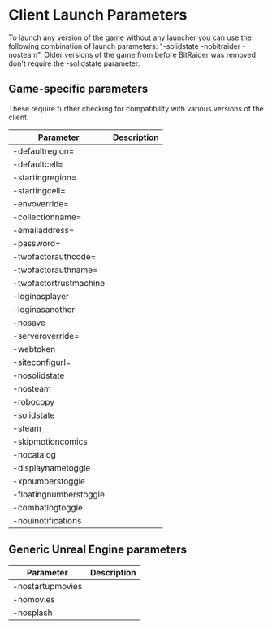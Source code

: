 # Client Launch Parameters

To launch any version of the game without any launcher you can use the following combination of launch parameters: "-solidstate -nobitraider -nosteam". Older versions of the game from before BitRaider was removed don't require the -solidstate parameter.

## Game-specific parameters

These require further checking for compatibility with various versions of the client.

| Parameter              | Description |
| ---------------------- | ----------- |
| -defaultregion=        |             |
| -defaultcell=          |             |
| -startingregion=       |             |
| -startingcell=         |             |
| -envoverride=          |             |
| -collectionname=       |             |
| -emailaddress=         |             |
| -password=             |             |
| -twofactorauthcode=    |             |
| -twofactorauthname=    |             |
| -twofactortrustmachine |             |
| -loginasplayer         |             |
| -loginasanother        |             |
| -nosave                |             |
| -serveroverride=       |             |
| -webtoken              |             |
| -siteconfigurl=        |             |
| -nosolidstate          |             |
| -nosteam               |             |
| -robocopy              |             |
| -solidstate            |             |
| -steam                 |             |
| -skipmotioncomics      |             |
| -nocatalog             |             |
| -displaynametoggle     |             |
| -xpnumberstoggle       |             |
| -floatingnumberstoggle |             |
| -combatlogtoggle       |             |
| -nouinotifications     |             |

## Generic Unreal Engine parameters

| Parameter        | Description |
| ---------------- | ----------- |
| -nostartupmovies |             |
| -nomovies        |             |
| -nosplash        |             |
